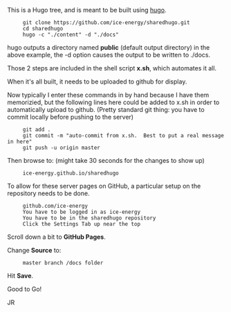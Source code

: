 
This is a Hugo tree, and is meant to be built using
[hugo](https://gohugo.io).

```
     git clone https://github.com/ice-energy/sharedhugo.git
     cd sharedhugo
     hugo -c "./content" -d "./docs"
```

hugo outputs a directory named **public** (default output directory)
in the above example, the -d option causes the output to be written to ./docs.

Those 2 steps are included in the shell script **x.sh**, which
automates it all.

When it's all built, it needs to be uploaded to github for display.

Now typically I enter these commands in by hand because I have them
memorizied, but the following lines here could be added to x.sh
in order to automatically upload to github.    (Pretty standard git
thing:  you have to commit locally before pushing to the server)

```
     git add .
     git commit -m "auto-commit from x.sh.  Best to put a real message in here"
     git push -u origin master
```

Then browse to: (might take 30 seconds for the changes to show up)

```
     ice-energy.github.io/sharedhugo
```

To allow for these server pages on GitHub, a particular setup
on the repository needs to be done.

```
     github.com/ice-energy
     You have to be logged in as ice-energy
     You have to be in the sharedhugo repository
     Click the Settings Tab up near the top
```

Scroll down a bit to **GitHub Pages**.

Change **Source** to:

```
     master branch /docs folder
```

Hit **Save**.


Good to Go!



JR





